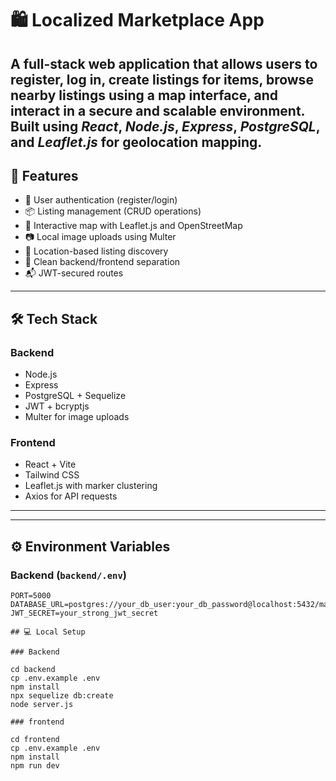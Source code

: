 # 🛍️ Localized Marketplace App

A full-stack web application that allows users to register, log in, create listings for items, browse nearby listings using a map interface, and interact in a secure and scalable environment. Built using *React*, *Node.js*, *Express*, *PostgreSQL*, and *Leaflet.js* for geolocation mapping.
---

## 🚀 Features

- 🔐 User authentication (register/login)
- 📦 Listing management (CRUD operations)
- 📍 Interactive map with Leaflet.js and OpenStreetMap
- 📷 Local image uploads using Multer
- 📡 Location-based listing discovery
- 📂 Clean backend/frontend separation
- 📬 JWT-secured routes

---

## 🛠️ Tech Stack

### Backend
- Node.js
- Express
- PostgreSQL + Sequelize
- JWT + bcryptjs
- Multer for image uploads

### Frontend
- React + Vite
- Tailwind CSS
- Leaflet.js with marker clustering
- Axios for API requests

---

---

## ⚙️ Environment Variables

### Backend (`backend/.env`)
```env
PORT=5000
DATABASE_URL=postgres://your_db_user:your_db_password@localhost:5432/marketplace_db
JWT_SECRET=your_strong_jwt_secret

## 💻 Local Setup

### Backend

cd backend
cp .env.example .env
npm install
npx sequelize db:create
node server.js

### frontend

cd frontend
cp .env.example .env
npm install
npm run dev

